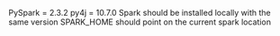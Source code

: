 PySpark = 2.3.2
py4j = 10.7.0
Spark should be installed locally with the same version
SPARK_HOME should point on the current spark location